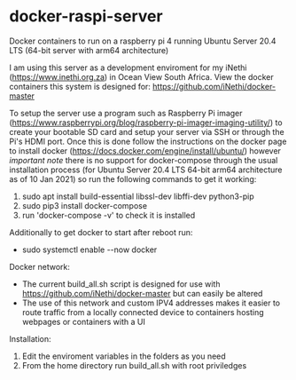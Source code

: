 # docker-raspi-server
Docker containers to run on a raspberry pi 4 running Ubuntu Server 20.4 LTS (64-bit server with arm64 architecture)

I am using this server as a development enviroment for my iNethi (https://www.inethi.org.za) in Ocean View South Africa. View the docker containers this system is designed for: https://github.com/iNethi/docker-master

To setup the server use a program such as Raspberry Pi imager (https://www.raspberrypi.org/blog/raspberry-pi-imager-imaging-utility/) to create your bootable SD card and setup your server via SSH or through the Pi's HDMI port. Once this is done follow the instructions on the docker page to install docker (https://docs.docker.com/engine/install/ubuntu/) however *important note* there is no support for docker-compose through the usual installation process (for Ubuntu Server 20.4 LTS 64-bit arm64 architecture as of 10 Jan 2021) so run the following commands to get it working:
1. sudo apt install build-essential libssl-dev libffi-dev python3-pip
2. sudo pip3 install docker-compose
3. run 'docker-compose -v' to check it is installed

Additionally to get docker to start after reboot run:
- sudo systemctl enable --now docker

Docker network:
- The current build_all.sh script is designed for use with https://github.com/iNethi/docker-master but can easily be altered
- The use of this network and custom IPV4 addresses makes it easier to route traffic from a locally connected device to containers hosting webpages or containers with a UI

Installation:
1. Edit the enviroment variables in the folders as you need
2. From the home directory run build_all.sh with root priviledges
